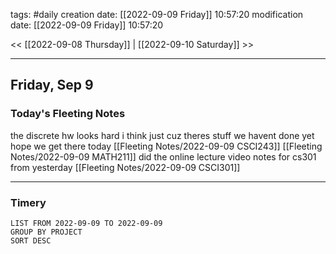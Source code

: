 tags: #daily
creation date: [[2022-09-09 Friday]] 10:57:20
modification date: [[2022-09-09 Friday]] 10:57:20

<< [[2022-09-08 Thursday]] | [[2022-09-10 Saturday]] >> 

---

## Friday, Sep 9

### Today's Fleeting Notes
the discrete hw looks hard i think just cuz theres stuff we havent done yet hope we get there today
[[Fleeting Notes/2022-09-09 CSCI243]]
[[Fleeting Notes/2022-09-09 MATH211]]
did the online lecture video notes for cs301 from yesterday 
[[Fleeting Notes/2022-09-09 CSCI301]]


---

### Timery
```toggl
LIST FROM 2022-09-09 TO 2022-09-09
GROUP BY PROJECT
SORT DESC
```
